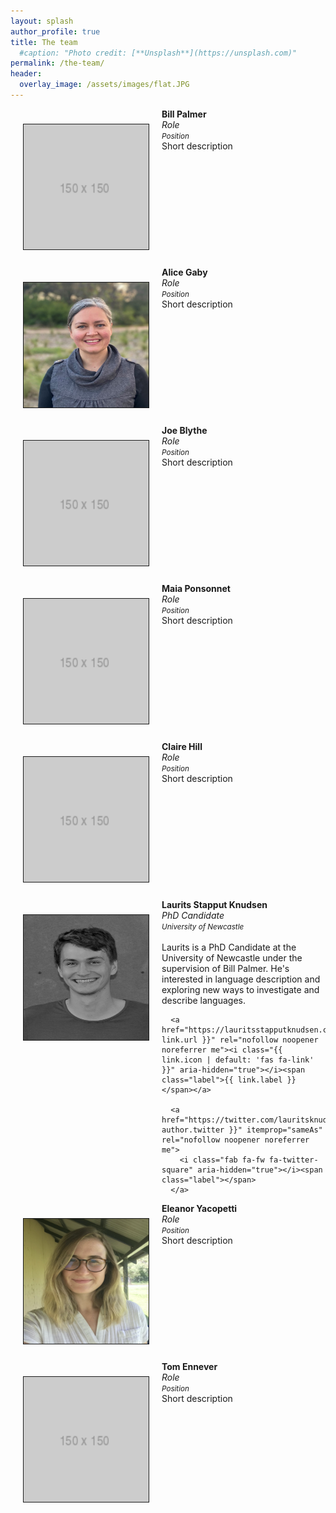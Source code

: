 ```yaml
---
layout: splash
author_profile: true
title: The team
  #caption: "Photo credit: [**Unsplash**](https://unsplash.com)"
permalink: /the-team/
header:
  overlay_image: /assets/images/flat.JPG
---
```

<!-- Bill -->
<div>
  <p style="float: left;"><img src="/assets/images/placeholder.png" height="200px" width="200px" border="1px" hspace="20" vspace="10"></p>
  <p> <strong> Bill Palmer </strong> <br>
  <i> Role </i> <br>
  <i> <small> Position </small> </i> <br>          
  Short description </p>

<!-- Alice -->

<div style="clear: left;">
    <p style="float: left;"><img src="/assets/images/alice.png" height="200px" width="200px" border="1px" hspace="20" vspace="10"></p>
    <p> <strong> Alice Gaby </strong> <br>
    <i> Role </i> <br>
    <i> <small> Position  </small> </i> <br>
    Short description </p>
</div>

<!-- Joe -->

<div style="clear: left;">
  <p style="float: left;"><img src="/assets/images/placeholder.png" height="200px" width="200px" border="1px" hspace="20" vspace="10"></p>
  <p> <strong> Joe Blythe </strong> <br>
  <i> Role </i> <br>
  <i> <small> Position </small> </i> <br>
  Short description </p>

  <!-- Maia -->

  <div style="clear: left;">
    <p style="float: left;"><img src="/assets/images/placeholder.png" height="200px" width="200px" border="1px" hspace="20" vspace="10"></p>
    <p> <strong> Maia Ponsonnet </strong> <br>
    <i> Role </i> <br>
    <i> <small> Position </small> </i> <br>
    Short description </p>

<!-- Claire -->

<div style="clear: left;">
    <p style="float: left;"><img src="/assets/images/placeholder.png" height="200px" width="200px" border="1px" hspace="20" vspace="10"></p>
    <p> <strong> Claire Hill </strong> <br>
    <i> Role </i> <br>
    <i> <small> Position </small> </i> <br>
    Short description </p>

<!-- Laurits -->

<div style="clear: left;">
  <p style="float: left;"><img src="/assets/images/laurits.png" height="200px" width="200px" border="1px" hspace="20" vspace="10"></p>
  <p> <strong> Laurits Stapput Knudsen </strong> <br>
  <i> PhD Candidate </i> <br>
  <i> <small> University of Newcastle </small> </i> <br>
  <br>
  Laurits is a PhD Candidate at the University of Newcastle under the supervision of Bill Palmer. He's interested in language description and exploring new ways to investigate and describe languages. </p>

      <a href="https://lauritsstapputknudsen.com{{ link.url }}" rel="nofollow noopener noreferrer me"><i class="{{ link.icon | default: 'fas fa-link' }}" aria-hidden="true"></i><span class="label">{{ link.label }}</span></a>

      <a href="https://twitter.com/lauritsknudsen{{ author.twitter }}" itemprop="sameAs" rel="nofollow noopener noreferrer me">
        <i class="fab fa-fw fa-twitter-square" aria-hidden="true"></i><span class="label"></span>
      </a>
</div>


<!-- Eleanor -->

<div style="clear: left;">
  <p style="float: left;"><img src="/assets/images/eleanor.jpeg" height="200px" width="200px" border="1px" hspace="20" vspace="10"></p>
  <p> <strong> Eleanor Yacopetti </strong> <br>
  <i> Role </i> <br>
  <i> <small> Position </small> </i> <br>
  Short description </p>

<!-- Tom -->

<div style="clear: left;">
    <p style="float: left;"><img src="/assets/images/placeholder.png" height="200px" width="200px" border="1px" hspace="20" vspace="10"></p>
    <p> <strong> Tom Ennever </strong> <br>
    <i> Role </i> <br>
    <i> <small> Position </small> </i> <br>
    Short description </p>
